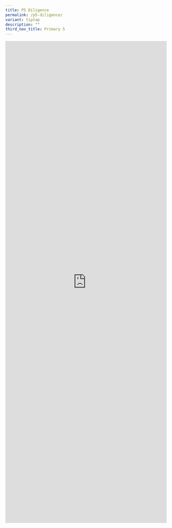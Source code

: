 ```yaml
---
title: P5 Diligence
permalink: /p5-diligence/
variant: tiptap
description: ""
third_nav_title: Primary 5
---
```

<div class="iframe-wrapper">
<iframe height="1500" width="100%" allowfullscreen="true" frameborder="0" src="https://docs.google.com/document/d/e/2PACX-1vR8ZgMSvfNAuZyRiKuSlNVCBRM4mfDBgA71Ktcv-CBag5g2qv94kF4LE7_s0BKphA/pub?embedded=true"></iframe>
</div>
<p></p>
